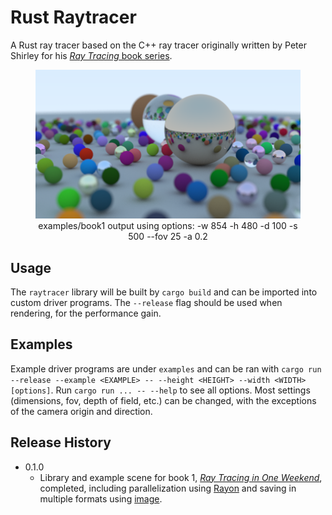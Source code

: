 # Rust Raytracer

A Rust ray tracer based on the C++ ray tracer originally written by Peter Shirley for his [_Ray Tracing_ book series](https://raytracing.github.io/).

<figure>
    <img src="examples/renders/book1.png"
         alt="Book1 example scene">
    <figcaption style="text-align:center;">examples/book1 output using options: -w 854 -h 480 -d 100 -s 500 --fov 25 -a 0.2</figcaption>
</figure>

## Usage

The `raytracer` library will be built by `cargo build` and can be imported into custom driver programs. The `--release` flag should be used when rendering, for the performance gain.

## Examples

Example driver programs are under `examples` and can be ran with `cargo run --release --example <EXAMPLE> -- --height <HEIGHT> --width <WIDTH> [options]`. Run `cargo run ... -- --help` to see all options. Most settings (dimensions, fov, depth of field, etc.) can be changed, with the exceptions of the camera origin and direction.

## Release History

- 0.1.0
  - Library and example scene for book 1, [_Ray Tracing in One Weekend_](https://raytracing.github.io/books/RayTracingInOneWeekend.html), completed, including parallelization using [Rayon](https://crates.io/crates/rayon) and saving in multiple formats using [image](https://crates.io/crates/image).

